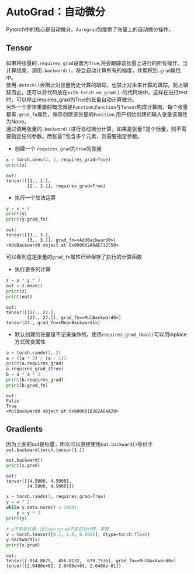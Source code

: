 # AutoGrad：自动微分
Pytorch中的核心是自动微分。`Aurograd`包提供了张量上的自动微分操作，

## Tensor
如果将张量的`.requires_grad`设置为`True`,将会跟踪该张量上进行的所有操作。当计算结束，调用`.backword()`，将会自动计算所有的梯度，并累积到`.grad`属性中。  
使用`.detach()`会阻止对张量历史计算的跟踪，也禁止对未来计算的跟踪。防止跟踪历史，还可以将代码放在`with torch.no_grad():`的代码块中。这样在进行test时，可以停止requires_grad为True的张量自动计算微分。  
另外一个非常重要的概念就是`Function`,`Function`与`Tensor`构成计算图，每个张量都有`.grad_fn`属性，保存创建该张量的`Function`,用户初始创建的输入张量该属性为None。  
通过调用张量的`.backword()`进行自动微分计算，如果是张量T是个标量，则不需要指定任何参数。而张量T包含多个元素，则需要指定参数。

- 创建一个 `requires_grad`为`true`的张量
```python
x = torch.ones(2, 2, requires_grad=True)
print(x)
```
```
out:
tensor([[1., 1.],
        [1., 1.]], requires_grad=True)
```
- 执行一个加法运算
```python
y = x + 2
print(y)
print(y.grad_fn)
```
```
out:
tensor([[3., 3.],
        [3., 3.]], grad_fn=<AddBackward0>)
<AddBackward0 object at 0x000002A0AE712550>
```
可以看到这是张量的`grad_fn`属性已经保存了执行的计算函数
- 执行更多的计算
```python
z = y * y * 3
out = z.mean()
print(z)
print(out)
```
```
out:
tensor([[27., 27.],
        [27., 27.]], grad_fn=<MulBackward0>)
tensor(27., grad_fn=<MeanBackward1>)
```
- 默认创建的张量是不记录操作的，使用`requires_grad_(bool)`可以用inplace方式改变属性
```python
a = torch.randn(2, 2)
a = ((a * 3) / (a - 1))
print(a.requires_grad)
a.requires_grad_(True)
b = a * a * 3
print(b.requires_grad)
print(b.grad_fn)
```
```
out:
False
True
<MulBackward0 object at 0x000001B262A04A20>
```

## Gradients
因为上面的out是标量，所以可以直接使用`out.backward()`等价于`out.backward(torch.tensor(1.))`
```python
out.backward()
print(x.grad)
```
```
out:
tensor([[4.5000, 4.5000],
        [4.5000, 4.5000]])
```
```python
x = torch.randn(3, requires_grad=True)
y = x * 2
while y.data.norm() < 1000:
    y = y * 2
print(y)

# y不再是标量，因为autograd不能自动计算，需要
v = torch.tensor([0.1, 1.0, 0.0001], dtype=torch.float)
y.backward(v)
print(x.grad)
```
```
out:
tensor([-914.8675,  456.0132,  679.7536], grad_fn=<MulBackward0>)
tensor([2.0480e+02, 2.0480e+03, 2.0480e-01])
```